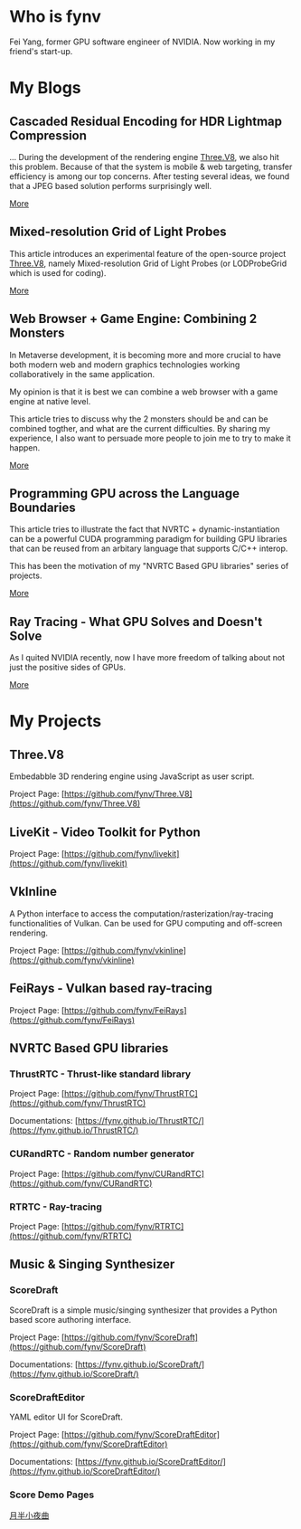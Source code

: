 # Who is fynv

Fei Yang, former GPU software engineer of NVIDIA. Now working in my friend's start-up.

# My Blogs

## Cascaded Residual Encoding for HDR Lightmap Compression

... During the development of the rendering engine [Three.V8](https://github.com/fynv/three.v8), we also hit this problem. Because of that the system is mobile & web targeting, transfer efficiency is among our top concerns. After testing several ideas, we found that a JPEG based solution performs surprisingly well.

[More](https://fynv.github.io/Cascaded-Residual-Encoding-for-HDR-Lightmap-Compression/)

## Mixed-resolution Grid of Light Probes

This article introduces an experimental feature of the open-source project [Three.V8]( https://github.com/fynv/Three.V8), namely Mixed-resolution Grid of Light Probes (or LODProbeGrid which is used for coding). 

[More](https://fynv.github.io/MixedResolutionGridOfLightProbes/)

##  Web Browser + Game Engine: Combining 2 Monsters

In Metaverse development, it is becoming more and more crucial to have both modern web and modern graphics technologies working collaboratively in the same application.

My opinion is that it is best we can combine a web browser with a game engine at native level. 

This article tries to discuss why the 2 monsters should be and can be combined togther, and what are the current difficulties. By sharing my experience, I also want to persuade more people to join me to try to make it happen.

[More](https://fynv.github.io/WebBrowserPlusGameEngine.html)

## Programming GPU across the Language Boundaries

This article tries to illustrate the fact that NVRTC + dynamic-instantiation can be a powerful
CUDA programming paradigm for building GPU libraries that can be reused from an arbitary 
language that supports C/C++ interop. 

This has been the motivation of my "NVRTC Based GPU libraries" series of projects.

[More](https://fynv.github.io/ProgrammingGPUAcrossTheLaunguageBoundaries.html)

## Ray Tracing - What GPU Solves and Doesn't Solve

As I quited NVIDIA recently, now I have more freedom of talking about not just the positive sides of GPUs.

[More](https://fynv.github.io/RayTracingWhatGPUSolvesAndDoesntSolve.html)

# My Projects

## Three.V8

Embedabble 3D rendering engine using JavaScript as user script.

Project Page:
[https://github.com/fynv/Three.V8](https://github.com/fynv/Three.V8)

## LiveKit - Video Toolkit for Python

Project Page:
[https://github.com/fynv/livekit](https://github.com/fynv/livekit)

## VkInline

A Python interface to access the computation/rasterization/ray-tracing functionalities of Vulkan. Can be used for GPU computing and off-screen rendering.

Project Page:
[https://github.com/fynv/vkinline](https://github.com/fynv/vkinline)

## FeiRays - Vulkan based ray-tracing

Project Page:
[https://github.com/fynv/FeiRays](https://github.com/fynv/FeiRays)


## NVRTC Based GPU libraries

### ThrustRTC - Thrust-like standard library

Project Page:
[https://github.com/fynv/ThrustRTC](https://github.com/fynv/ThrustRTC)

Documentations:
[https://fynv.github.io/ThrustRTC/](https://fynv.github.io/ThrustRTC/)

### CURandRTC - Random number generator

Project Page:
[https://github.com/fynv/CURandRTC](https://github.com/fynv/CURandRTC)

### RTRTC - Ray-tracing

Project Page:
[https://github.com/fynv/RTRTC](https://github.com/fynv/RTRTC)

## Music & Singing Synthesizer

### ScoreDraft

ScoreDraft is a simple music/singing synthesizer that provides a Python based score authoring interface.

Project Page:
[https://github.com/fynv/ScoreDraft](https://github.com/fynv/ScoreDraft)

Documentations:
[https://fynv.github.io/ScoreDraft/](https://fynv.github.io/ScoreDraft/)

### ScoreDraftEditor

YAML editor UI for ScoreDraft.

Project Page:
[https://github.com/fynv/ScoreDraftEditor](https://github.com/fynv/ScoreDraftEditor)

Documentations:
[https://fynv.github.io/ScoreDraftEditor/](https://fynv.github.io/ScoreDraftEditor/)


### Score Demo Pages

[月半小夜曲](https://fynv.github.io/scores/yueban.html)


